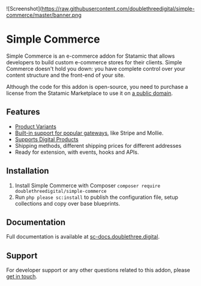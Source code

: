 ![Screenshot](https://raw.githubusercontent.com/doublethreedigital/simple-commerce/master/banner.png

# Simple Commerce

Simple Commerce is an e-commerce addon for Statamic that allows developers to build custom e-commerce stores for their clients. Simple Commerce doesn't hold you down: you have complete control over your content structure and the front-end of your site.

Although the code for this addon is open-source, you need to purchase a license from the Statamic Marketplace to use it on [a public domain](https://statamic.dev/licensing#public-domains).

## Features

* [Product Variants](https://sc-docs.doublethree.digital/v2.1/product-variants)
* [Built-in support for popular gateways](https://sc-docs.doublethree.digital/v2.1/gateways), like Stripe and Mollie.
* [Supports Digital Products](https://github.com/doublethreedigital/sc-digital-products)
* Shipping methods, different shipping prices for different addresses
* Ready for extension, with events, hooks and APIs.

## Installation

1. Install Simple Commerce with Composer `composer require doublethreedigital/simple-commerce`
2. Run `php please sc:install` to publish the configuration file, setup collections and copy over base blueprints.

## Documentation

Full documentation is available at [sc-docs.doublethree.digital](https://sc-docs.doublethree.digital).

## Support

For developer support or any other questions related to this addon, please [get in touch](mailto:hello@doublethree.digital).
